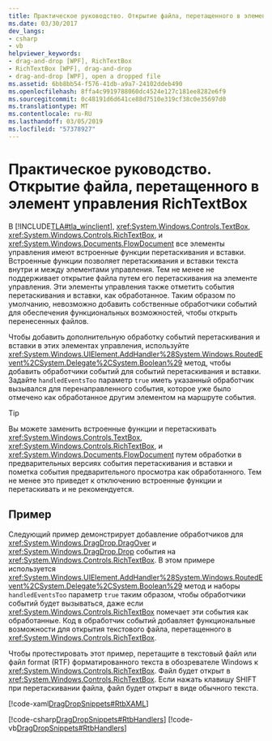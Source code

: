 ```yaml
---
title: Практическое руководство. Открытие файла, перетащенного в элемент управления RichTextBox
ms.date: 03/30/2017
dev_langs:
- csharp
- vb
helpviewer_keywords:
- drag-and-drop [WPF], RichTextBox
- RichTextBox [WPF], drag-and-drop
- drag-and-drop [WPF], open a dropped file
ms.assetid: 6bb8bb54-f576-41db-a9a7-24102ddeb490
ms.openlocfilehash: 8ffa4c9919788060dc4524e127c181ee8282e6f9
ms.sourcegitcommit: 0c48191d6d641ce88d7510e319cf38c0e35697d0
ms.translationtype: MT
ms.contentlocale: ru-RU
ms.lasthandoff: 03/05/2019
ms.locfileid: "57378927"
---
```

# <a name="how-to-open-a-file-that-is-dropped-on-a-richtextbox-control"></a>Практическое руководство. Открытие файла, перетащенного в элемент управления RichTextBox
В [!INCLUDE[TLA#tla_winclient](../../../../includes/tlasharptla-winclient-md.md)], <xref:System.Windows.Controls.TextBox>, <xref:System.Windows.Controls.RichTextBox>, и <xref:System.Windows.Documents.FlowDocument> все элементы управления имеют встроенные функции перетаскивания и вставки. Встроенные функции позволяет перетаскивания и вставки текста внутри и между элементами управления. Тем не менее не поддерживает открытие файла путем его перетаскивания на элементе управления. Эти элементы управления также отметить события перетаскивания и вставки, как обработанное. Таким образом по умолчанию, невозможно добавить собственные обработчики событий для обеспечения функциональных возможностей, чтобы открыть перенесенных файлов.  
  
 Чтобы добавить дополнительную обработку событий перетаскивания и вставки в этих элементах управления, используйте <xref:System.Windows.UIElement.AddHandler%28System.Windows.RoutedEvent%2CSystem.Delegate%2CSystem.Boolean%29> метод, чтобы добавить обработчики событий для событий перетаскивания и вставки. Задайте `handledEventsToo` параметр `true` иметь указанный обработчик вызывался для перенаправленного события, которое уже было отмечено как обработанное другим элементом на маршруте события.  
  
> [!TIP]
>  Вы можете заменить встроенные функции и перетаскивать <xref:System.Windows.Controls.TextBox>, <xref:System.Windows.Controls.RichTextBox>, и <xref:System.Windows.Documents.FlowDocument> путем обработки в предварительных версиях события перетаскивания и вставки и пометка события предварительного просмотра как обработанного. Тем не менее это приведет к отключению встроенные функции и перетаскивать и не рекомендуется.  
  
## <a name="example"></a>Пример  
 Следующий пример демонстрирует добавление обработчиков для <xref:System.Windows.DragDrop.DragOver> и <xref:System.Windows.DragDrop.Drop> события на <xref:System.Windows.Controls.RichTextBox>. В этом примере используется <xref:System.Windows.UIElement.AddHandler%28System.Windows.RoutedEvent%2CSystem.Delegate%2CSystem.Boolean%29> метод и наборы `handledEventsToo` параметр `true` таким образом, чтобы обработчики событий будет вызываться, даже если <xref:System.Windows.Controls.RichTextBox> помечает эти события как обработанные. Код в обработчик событий добавляет функциональные возможности для открытия текстового файла, перетащенного в <xref:System.Windows.Controls.RichTextBox>.  
  
 Чтобы протестировать этот пример, перетащите в текстовый файл или файл format (RTF) форматированного текста в обозревателе Windows к <xref:System.Windows.Controls.RichTextBox>. Файл будет открыт в <xref:System.Windows.Controls.RichTextBox>. Если нажать клавишу SHIFT при перетаскивании файла, файл будет открыт в виде обычного текста.  
  
 [!code-xaml[DragDropSnippets#RtbXAML](~/samples/snippets/csharp/VS_Snippets_Wpf/dragdropsnippets/cs/mainwindow.xaml#rtbxaml)]  
  
 [!code-csharp[DragDropSnippets#RtbHandlers](~/samples/snippets/csharp/VS_Snippets_Wpf/dragdropsnippets/cs/mainwindow.xaml.cs#rtbhandlers)]
 [!code-vb[DragDropSnippets#RtbHandlers](~/samples/snippets/visualbasic/VS_Snippets_Wpf/dragdropsnippets/vb/mainwindow.xaml.vb#rtbhandlers)]
